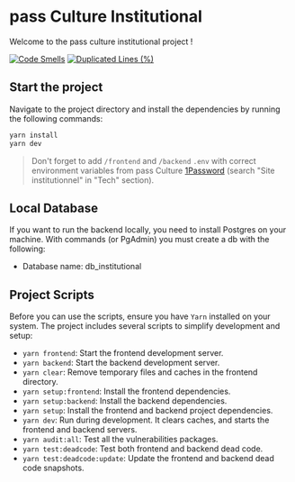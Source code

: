 # pass Culture Institutional

Welcome to the pass culture institutional project !

[![Code Smells](https://sonarcloud.io/api/project_badges/measure?project=pass-culture_pass-culture-institutional&metric=code_smells)](https://sonarcloud.io/summary/overall?id=pass-culture_pass-culture-institutional)
[![Duplicated Lines (%)](https://sonarcloud.io/api/project_badges/measure?project=pass-culture_pass-culture-institutional&metric=duplicated_lines_density)](https://sonarcloud.io/summary/overall?id=pass-culture_pass-culture-institutional)

## Start the project

Navigate to the project directory and install the dependencies by running the following commands:

```bash
yarn install
yarn dev
```

> Don't forget to add `/frontend` and `/backend` `.env` with correct environment variables from pass Culture [1Password](https://team-passculture.1password.com/) (search "Site institutionnel" in "Tech" section).

## Local Database

If you want to run the backend locally, you need to install Postgres on your machine. With commands (or PgAdmin) you must create a db with the following:

- Database name: db_institutional

## Project Scripts

Before you can use the scripts, ensure you have `Yarn` installed on your system.
The project includes several scripts to simplify development and setup:

- `yarn frontend`: Start the frontend development server.
- `yarn backend`: Start the backend development server.
- `yarn clear`: Remove temporary files and caches in the frontend directory.
- `yarn setup:frontend`: Install the frontend dependencies.
- `yarn setup:backend`: Install the backend dependencies.
- `yarn setup`: Install the frontend and backend project dependencies.
- `yarn dev`: Run during development. It clears caches, and starts the frontend and backend servers.
- `yarn audit:all`: Test all the vulnerabilities packages.
- `yarn test:deadcode`: Test both frontend and backend dead code.
- `yarn test:deadcode:update`: Update the frontend and backend dead code snapshots.
